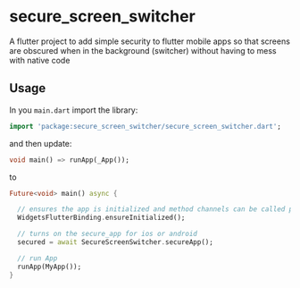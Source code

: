 # secure_screen_switcher

A flutter project to add simple security to flutter mobile apps so that screens are obscured when in the background (switcher) without having to mess with native code

## Usage
In you `main.dart` import the library:
```dart
import 'package:secure_screen_switcher/secure_screen_switcher.dart';
```
and then update:
```dart
void main() => runApp(_App());
```
to
```dart
Future<void> main() async {

  // ensures the app is initialized and method channels can be called prior to runing the app
  WidgetsFlutterBinding.ensureInitialized();

  // turns on the secure_app for ios or android
  secured = await SecureScreenSwitcher.secureApp();

  // run App
  runApp(MyApp());
}
```